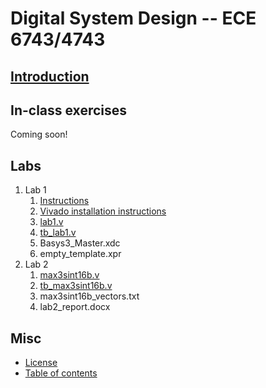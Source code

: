 # Digital System Design -- ECE 6743/4743

## [Introduction](README.md)

## In-class exercises

Coming soon!

## Labs

1.  Lab 1
    1.  [Instructions](lab1/lab1.md)
    2.  [Vivado installation instructions](lab1/vivado_install.md)
    3.  [lab1.v](lab1/lab1.v)
    4.  [tb_lab1.v](lab1/tb_lab1.v)
    5.  Basys3_Master.xdc
    6.  empty_template.xpr
2.  Lab 2
    1.  [max3sint16b.v](lab2/max3sint16b.v)
    2.  [tb_max3sint16b.v](lab2/tb_max3sint16b.v)
    3.  max3sint16b_vectors.txt
    4.  lab2_report.docx

## Misc

- [License](LICENSE.md)
- [Table of contents](toc.md)
